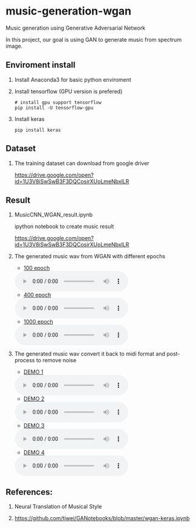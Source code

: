 # music-generation-wgan
Music generation using Generative Adversarial Network

In this project, our goal is using GAN to generate music from spectrum image.

## Enviroment install

1. Install Anaconda3 for basic python enviroment
2. Install tensorflow (GPU version is prefered)

    ```
    # install gpu support tensorflow
    pip install -U tensorflow-gpu
    ```

3. Install keras

    ```
    pip install keras
    ```

## Dataset
1. The training dataset can download from google driver

    https://drive.google.com/open?id=1U3V8iSwSwB3F3DQCosirXUoLmeNbxlLR


## Result 

1.  MusicCNN\_WGAN\_result.ipynb

    ipython notebook to create music result
    
    https://drive.google.com/open?id=1U3V8iSwSwB3F3DQCosirXUoLmeNbxlLR

2.  The generated music wav from WGAN with different epochs
    
    * [100 epoch](demo/generate_wav/epoch_100.wav ':include :type=code')
    
    <audio controls="controls">
      <source type="audio/wav" src="demo/generate_wav/epoch_100.wav"></source>
    </audio>
    </iframe>
    
    * [400 epoch](demo/generate_wav/epoch_400.wav ':include :type=code')
    
    <audio controls="controls">
      <source type="audio/wav" src="demo/generate_wav/epoch_400.wav"></source>
    </audio>
    
    * [1000 epoch](demo/generate_wav/epoch_1000.wav ':include :type=code')
    
    <audio controls="controls">
      <source type="audio/wav" src="demo/generate_wav/epoch_1000.wav"></source>
    </audio>

3. The generated music wav convert it back to midi format and post-process to remove noise 

    *  [DEMO 1](demo/generate_midi/epoch_400_demo_07.mp3 ':include :type=code')
    
    <audio controls="controls">
      <source type="audio/mp3" src="demo/generate_midi/epoch_400_demo_07.mp3"></source>
    </audio>
    
    *  [DEMO 2](demo/generate_midi/epoch_1000_demo_09.mp3 ':include :type=code')
    
    <audio controls="controls">
      <source type="audio/mp3" src="demo/generate_midi/epoch_1000_demo_09.mp3"></source>
    </audio>
    
    *  [DEMO 3](demo/generate_midi/epoch_1000_demo_13.mp3 ':include :type=code')
    
    <audio controls="controls">
      <source type="audio/mp3" src="demo/generate_midi/epoch_1000_demo_13.mp3"></source>
    </audio>
    
    *  [DEMO 4](demo/generate_midi/epoch_1000_demo_16.mp3 ':include :type=code')
    
    <audio controls="controls">
      <source type="audio/mp3" src="demo/generate_midi/epoch_1000_demo_16.mp3"></source>
    </audio>


## References:

1. Neural Translation of Musical Style

2. https://github.com/tjwei/GANotebooks/blob/master/wgan-keras.ipynb
